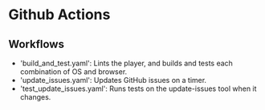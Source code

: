 # Github Actions

## Workflows
  - 'build_and_test.yaml':
    Lints the player, and builds and tests each combination of OS and browser.
  - 'update_issues.yaml':
    Updates GitHub issues on a timer.
  - 'test_update_issues.yaml':
    Runs tests on the update-issues tool when it changes.

